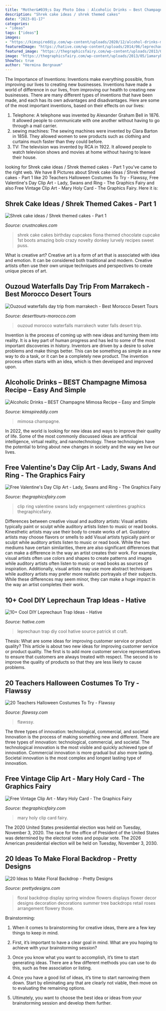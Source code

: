 ```yaml
---
title: "Mother&#039;s Day Photo Idea : Alcoholic Drinks – Best Champagne Mimosa Recipe – Easy And Simple"
description: "Shrek cake ideas / shrek themed cakes"
date: "2023-01-17"
categories:
- "ideas"
tags: ["ideas"]
images:
- "https://kimspireddiy.com/wp-content/uploads/2020/12/alcohol-drinks-mimosa-1-1.jpg"
featuredImage: "https://hative.com/wp-content/uploads/2014/06/leprechaun-trap-ideas/9-leprechaun-trap-ideas.jpg"
featured_image: "https://thegraphicsfairy.com/wp-content/uploads/2013/05/1amarybeautygfairy003.jpg"
image: "https://thegraphicsfairy.com/wp-content/uploads/2013/05/1amarybeautygfairy003.jpg"
ShowToc: true
author: "Hermina Bergnaum"
---
```



The Importance of Inventions: Inventions make everything possible, from improving our lives to creating new businesses.
Inventions have made a world of difference in our lives, from improving our health to creating new businesses. There are many different types of inventions that have been made, and each has its own advantages and disadvantages. Here are some of the most important inventions, based on their effects on our lives:
1. Telephone: A telephone was invented by Alexander Graham Bell in 1876. It allowed people to communicate with one another without having to go through a mail carrier. 
2. sewing machines: The sewing machines were invented by Clara Barton in 1858. They allowed women to sew products such as clothing and curtains much faster than they could before. 
3. TV: The television was invented by RCA in 1922. It allowed people to watch television shows and movies at home without having to leave their house. 

	

		
looking for Shrek cake ideas / Shrek themed cakes - Part 1 you've came to the right web. We have 8 Pictures about Shrek cake ideas / Shrek themed cakes - Part 1 like 20 Teachers Halloween Costumes To Try - Flawssy, Free Valentine&#039;s Day Clip Art - Lady, Swans and Ring - The Graphics Fairy and also Free Vintage Clip Art - Mary Holy Card - The Graphics Fairy. Here it is:
		
    
## Shrek Cake Ideas / Shrek Themed Cakes - Part 1

<img loading=lazy src="http://www.crustncakes.com/blog/wp-content/uploads/2015/07/0f1932d1fd4a4f8bf4f8c89e87ea5609.jpg" onerror="this.onerror=null;this.src='https://tse1.mm.bing.net/th?id=OIP.oyfq3W80ePAzYLY-WXgBfwAAAA&amp;pid=15.1';" alt="Shrek cake ideas / Shrek themed cakes - Part 1">

_Source: crustncakes.com_

>shrek cake cakes birthday cupcakes fiona themed chocolate cupcake 1st boots amazing bolo crazy novelty donkey lurvely recipes sweet puss. 

	

What is creative art?
Creative art is a form of art that is associated with idea and emotion. It can be considered both traditional and modern. Creative artists often use their own unique techniques and perspectives to create unique pieces of art.

    
## Ouzoud Waterfalls Day Trip From Marrakech - Best Morocco Desert Tours

<img loading=lazy src="https://deserttours-morocco.com/wp-content/uploads/2017/01/Ouzoud-Water-Falls02-1500x1000.jpg" onerror="this.onerror=null;this.src='https://tse3.mm.bing.net/th?id=OIP.KXp6pMCh8THHEuQpCvyP6wHaE8&amp;pid=15.1';" alt="Ouzoud waterfalls day trip from marrakech - Best Morocco Desert Tours">

_Source: deserttours-morocco.com_

>ouzoud morocco waterfalls marrakech water falls desert trip. 

	

Invention is the process of coming up with new ideas and turning them into reality. It is a key part of human progress and has led to some of the most important discoveries in history. Inventors are driven by a desire to solve problems and make things better. This can be something as simple as a new way to do a task, or it can be a completely new product. The invention process often starts with an idea, which is then developed and improved upon.

    
## Alcoholic Drinks – BEST Champagne Mimosa Recipe – Easy And Simple

<img loading=lazy src="https://kimspireddiy.com/wp-content/uploads/2020/12/alcohol-drinks-mimosa-1-1.jpg" onerror="this.onerror=null;this.src='https://tse4.mm.bing.net/th?id=OIP._xckZSgQ777S7M1oF5ZRlQHaLH&amp;pid=15.1';" alt="Alcoholic Drinks – BEST Champagne Mimosa Recipe – Easy and Simple">

_Source: kimspireddiy.com_

>mimosa champagne. 

	

In 2022, the world is looking for new ideas and ways to improve their quality of life. Some of the most commonly discussed ideas are artificial intelligence, virtual reality, and nanotechnology. These technologies have the potential to bring about new changes in society and the way we live our lives.

    
## Free Valentine&#039;s Day Clip Art - Lady, Swans And Ring - The Graphics Fairy

<img loading=lazy src="https://thegraphicsfairy.com/wp-content/uploads/blogger/_CarNcodpCMA/S3SGddnBhRI/AAAAAAAAGGc/bkeD454rS28/s1600/valentinesgfairy004b.jpg" onerror="this.onerror=null;this.src='https://tse1.mm.bing.net/th?id=OIP.FWHWcRiaXXUMHR7K2I-rPgHaLh&amp;pid=15.1';" alt="Free Valentine&#039;s Day Clip Art - Lady, Swans and Ring - The Graphics Fairy">

_Source: thegraphicsfairy.com_

>clip ring valentine swans lady engagement valentines graphics thegraphicsfairy. 

	

Differences between creative visual and auditory artists: Visual artists typically paint or sculpt while auditory artists listen to music or read books. Kinesthetic artists may use their body to create works of art. Gustatory artists may choose flavors or smells to add
Visual artists typically paint or sculpt while auditory artists listen to music or read book. While the two mediums have certain similarities, there are also significant differences that can make a difference in the way an artist creates their work. For example, visual artists often use colors and shapes to create patterns and images while auditory artists often listen to music or read books as sources of inspiration. Additionally, visual artists may use more abstract techniques while auditory artists may prefer more realistic portrayals of their subjects. While these differences may seem minor, they can make a huge impact in the way an artist completes their work.

    
## 10+ Cool DIY Leprechaun Trap Ideas - Hative

<img loading=lazy src="https://hative.com/wp-content/uploads/2014/06/leprechaun-trap-ideas/9-leprechaun-trap-ideas.jpg" onerror="this.onerror=null;this.src='https://tse2.mm.bing.net/th?id=OIP.xLMajJcDS9m5vbeMYdK-CgHaJ4&amp;pid=15.1';" alt="10+ Cool DIY Leprechaun Trap Ideas - Hative">

_Source: hative.com_

>leprechaun trap diy cool hative source patrick st craft. 

	

Thesis: What are some ideas for improving customer service or product quality?
This article is about two new ideas for improving customer service or product quality. The first is to add more customer service representatives to ensure that customers are always treated with respect. The second is to improve the quality of products so that they are less likely to cause problems.

    
## 20 Teachers Halloween Costumes To Try - Flawssy

<img loading=lazy src="https://www.flawssy.com/wp-content/uploads/2016/05/Teacher-Halloween-Costume.jpg" onerror="this.onerror=null;this.src='https://tse3.mm.bing.net/th?id=OIP.MdkBvkVq9yCm5VzICEeVwgHaNM&amp;pid=15.1';" alt="20 Teachers Halloween Costumes To Try - Flawssy">

_Source: flawssy.com_

>flawssy. 

	

The three types of innovation: technological, commercial, and societal
Innovation is the process of making something new and different. There are three types of innovation: technological, commercial, and societal. The technological innovation is the most visible and quickly achieved type of innovation. Commercial innovation is more gradual but also more lasting. Societal innovation is the most complex and longest lasting type of innovation.

    
## Free Vintage Clip Art - Mary Holy Card - The Graphics Fairy

<img loading=lazy src="https://thegraphicsfairy.com/wp-content/uploads/2013/05/1amarybeautygfairy003.jpg" onerror="this.onerror=null;this.src='https://tse4.mm.bing.net/th?id=OIP.r1JUEzwzGWABxDBJTKodyQAAAA&amp;pid=15.1';" alt="Free Vintage Clip Art - Mary Holy Card - The Graphics Fairy">

_Source: thegraphicsfairy.com_

>mary holy clip card fairy. 

	

The 2020 United States presidential election was held on Tuesday, November 3, 2020. The race for the office of President of the United States was determined by the electoral votes and popular vote. The 2026 American presidential election will be held on Tuesday, November 3, 2030.

    
## 20 Ideas To Make Floral Backdrop - Pretty Designs

<img loading=lazy src="https://www.prettydesigns.com/wp-content/uploads/2015/07/20-ideas-to-make-floral-backdrop8.jpg" onerror="this.onerror=null;this.src='https://tse1.mm.bing.net/th?id=OIP.JEzpeY9e4OuUtpWpAP6CpAHaLH&amp;pid=15.1';" alt="20 Ideas to Make Floral Backdrop - Pretty Designs">

_Source: prettydesigns.com_

>floral backdrop display spring window flowers displays flower decor designs decoration decorations summer tree backdrops retail roses arrangement flowery those. 

	

Brainstorming:
1. When it comes to brainstorming for creative ideas, there are a few key things to keep in mind.
2. First, it’s important to have a clear goal in mind. What are you hoping to achieve with your brainstorming session?

3. Once you know what you want to accomplish, it’s time to start generating ideas. There are a few different methods you can use to do this, such as free association or listing.

4. Once you have a good list of ideas, it’s time to start narrowing them down. Start by eliminating any that are clearly not viable, then move on to evaluating the remaining options.

5. Ultimately, you want to choose the best idea or ideas from your brainstorming session and develop them further.

